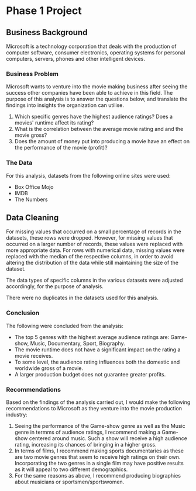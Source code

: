 # Phase 1 Project

## Business Background

Microsoft is a technology corporation that deals with the production of computer software, consumer electronics, operating systems for personal computers, servers, phones and other intelligent devices.

### Business Problem

Microsoft wants to venture into the movie making business after seeing the success other companies have been able to achieve in this field. The purpose of this analysis is to answer the questions below, and translate the findings into insights the organization can utilise.

1. Which specific genres have the highest audience ratings? Does a movies' runtime affect its rating?
2. What is the correlation between the average movie rating and and the movie gross?
3. Does the amount of money put into producing a movie have an effect on the performance of the movie (profit)?

### The Data

For this analysis, datasets from the following online sites were used:

* Box Office Mojo
* IMDB
* The Numbers

## Data Cleaning

For missing values that occurred on a small percentage of records in the datasets, these rows were dropped. However, for missing values that occurred on a larger number of records, these values were replaced with more appropriate data. For rows with numerical data, missing values were replaced with the median of the respective columns, in order to avoid altering the distribution of the data while still maintaining the size of the dataset.

The data types of specific columns in the various datasets were adjusted accordingly, for the purpose of analysis.

There were no duplicates in the datasets used for this analysis.

### Conclusion

The following were concluded from the analysis:

* The top 5 genres with the highest average audience ratings are: Game-show, Music, Documentary, Sport, Biography.
* The movie runtime does not have a significant impact on the rating a movie receives.
* To some level, the audience rating influences both the domestic and worldwide gross of a movie.
* A larger production budget does not guarantee greater profits.

### Recommendations

Based on the findings of the analysis carried out, I would make the following recommendations to Microsoft as they venture into the movie production industry:

1. Seeing the performance of the Game-show genre as well as the Music genre in termms of audience ratings, I recommend making a Game-show centered around music. Such a show will receive a high audience rating, increasing its chances of bringing in a higher gross.
2. In terms of films, I recommend making sports documentaries as these are two movie genres that seem to receive high ratings on their own. Incorporating the two genres in a single film may have positive results as it will appeal to two different demographics.
3. For the same reasons as above, I recommend producing biographies about musicians or sportsmen/sportswomen.
